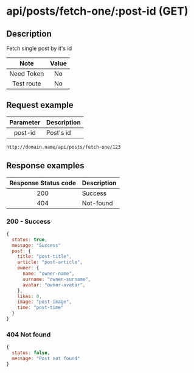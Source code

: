 # api/posts/fetch-one/:post-id (GET)

## Description

Fetch single post by it's id

|    Note    | Value |
| :--------: | :---: |
| Need Token |  No   |
| Test route |  No   |

## Request example

| Parameter | Description |
| :-------: | ----------- |
|  post-id  | Post's id   |

```http
http://domain.name/api/posts/fetch-one/123
```

## Response examples

| Response Status code | Description |
| :------------------: | ----------- |
|         200          | Success     |
|         404          | Not-found   |

### 200 - Success

```js
{
  status: true,
  message: "Success"
  post: {
    title: "post-title",
    article: "post-article",
    owner: {
      name: "owner-name",
      surname: "owner-surname",
      avatar: "owner-avatar",
    },
    likes: 0,
    image: "post-image",
    time: "post-time"
  }
}
```

### 404 Not found

```js
{
  status: false,
  message: "Post not found"
}
```
